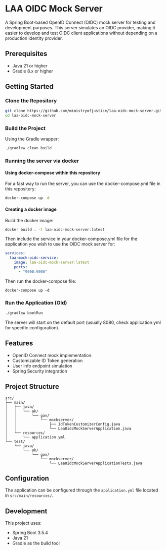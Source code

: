 # LAA OIDC Mock Server

A Spring Boot-based OpenID Connect (OIDC) mock server for testing and development purposes. This server simulates an OIDC provider, making it easier to develop and test OIDC client applications without depending on a production identity provider.

## Prerequisites

- Java 21 or higher
- Gradle 8.x or higher

## Getting Started

### Clone the Repository

```bash
git clone https://github.com/ministryofjustice/laa-oidc-mock-server.git
cd laa-oidc-mock-server
```

### Build the Project

Using the Gradle wrapper:

```bash
./gradlew clean build
```

### Running the server via docker

#### Using docker-compose within this repository

For a fast way to run the server, you can use the docker-compose.yml file in this repository:
```bash
docker-compose up -d
```

#### Creating a docker image

Build the docker image:

```bash
docker build . -t laa-oidc-mock-server:latest
```

Then include the service in your docker-compose.yml file for the application you wish to use
the OIDC mock server for:

```yaml
services:
  laa-mock-oidc-service:
    image: laa-oidc-mock-server:latest
    ports:
      - "9000:9000"
```

Then run the docker-compose file:
```shell
docker-compose up -d
```

### Run the Application (Old)

```bash
./gradlew bootRun
```

The server will start on the default port (usually 8080, check application.yml for specific configuration).

## Features

- OpenID Connect mock implementation
- Customizable ID Token generation
- User info endpoint simulation
- Spring Security integration

## Project Structure

```
src/
├── main/
│   ├── java/
│   │   └── uk/
│   │       └── gov/
│   │           └── mockserver/
│   │               ├── IdTokenCustomizerConfig.java
│   │               └── LaaOidcMockServerApplication.java
│   └── resources/
│       └── application.yml
└── test/
    └── java/
        └── uk/
            └── gov/
                └── mockserver/
                    └── LaaOidcMockServerApplicationTests.java
```

## Configuration

The application can be configured through the `application.yml` file located in `src/main/resources/`.

## Development

This project uses:
- Spring Boot 3.5.4
- Java 21
- Gradle as the build tool
